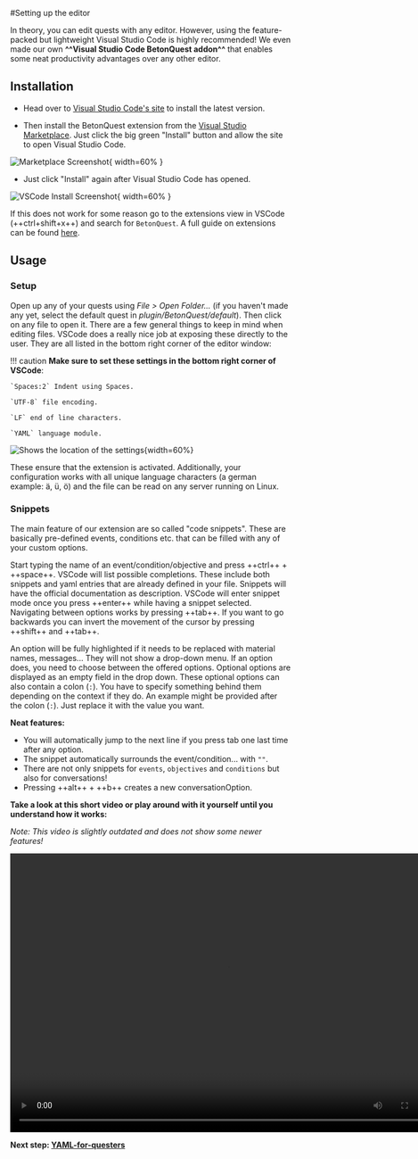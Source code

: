 #Setting up the editor

In theory, you can edit quests with any editor. However, using the feature-packed but lightweight 
Visual Studio Code is highly recommended!
We even made our own **^^Visual Studio Code BetonQuest addon^^** 
that enables some neat productivity advantages over any other editor.

## Installation

* Head over to <a href="https://code.visualstudio.com" target="_blank">Visual Studio Code's site</a>
  to install the latest version.

* Then install the BetonQuest extension from the
  <a href="https://marketplace.visualstudio.com/items?itemName=BetonQuest.betonquest-code-snippets" target="_blank">Visual Studio Marketplace</a>.
  Just click the big green "Install" button and allow the site to open Visual Studio Code.

![Marketplace Screenshot](../../media/content/Tutorials/addon-marketplace.png){ width=60% }

* Just click "Install" again after Visual Studio Code has opened. 

![VSCode Install Screenshot](../../media/content/Tutorials/addon-in-editor.png){ width=60% }
 
If this does not work for some reason go to the extensions view in VSCode (++ctrl+shift+x++) and search for `BetonQuest`.
A full guide on extensions can be found <a href="https://code.visualstudio.com/docs/editor/extension-gallery" target="_blank">here</a>.


## Usage

### Setup

Open up any of your quests using *File > Open Folder...* (if you haven't made any yet, select the default quest in *plugin/BetonQuest/default*).
Then click on any file to open it.
There are a few general things to keep in mind when editing files.
VSCode does a really nice job at exposing these directly to the user. They are all listed in the bottom right corner 
of the editor window:

!!! caution
    **Make sure to set these settings in the bottom right corner of VSCode**:

    `Spaces:2` Indent using Spaces. 
    
    `UTF-8` file encoding. 
    
    `LF` end of line characters. 
    
    `YAML` language module.

![Shows the location of the settings](../../media/content/Tutorials/vscode.png){width=60%}

These ensure that the extension is activated.
Additionally, your configuration works with all unique language characters (a german example: ä, ü, ö)
and the file can be read on any server running on Linux.

### Snippets 
The main feature of our extension are so called "code snippets". These are basically pre-defined events, conditions etc.
that can be filled with any of your custom options.

Start typing the name of an event/condition/objective and press ++ctrl++ + ++space++. VSCode will list possible completions.
These include both snippets and yaml entries that are already defined in your file. Snippets will have the official 
documentation as description. 
VSCode will enter snippet mode once you press ++enter++ while having a snippet selected.
Navigating between options works by pressing ++tab++.
If you want to go backwards you can invert the movement of the cursor by pressing ++shift++ and ++tab++.

An option will be fully highlighted if it needs to be replaced with material names, messages... They will not show a drop-down menu.
If an option does, you need to choose between the offered options. Optional options are displayed as an empty field in the drop down.
These optional options can also contain a colon (`:`). You have to specify something behind them depending on the context 
if they do. An example might be provided after the colon (`:`). Just replace it with the value you want.

**Neat features:** 

* You will automatically jump to the next line if you press tab one last time after any option.
* The snippet automatically surrounds the event/condition... with `""`.
* There are not only snippets for `events`, `objectives` and `conditions` but also for conversations!
* Pressing ++alt++ + ++b++ creates a new conversationOption.


**Take a look at this short video or play around with it yourself until you understand how it works:**

*Note: This video is slightly outdated and does not show some newer features!*

<div style="text-align: center">
 <video controls loop
     src="../../../media/content/LearnBeton/VSCodeExtension.mp4"
     width="780" height="500">
 Sorry, your browser doesn't support embedded videos.
 </video>
</div>

**Next step: [YAML-for-questers](./YAML-for-questers.md)**
